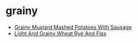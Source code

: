 # grainy

 * [Grainy Mustard Mashed Potatoes With Sausage](../index/g/grainy-mustard-mashed-potatoes-with-sausage-104832.json)
 * [Light And Grainy Wheat Rye And Flax](../index/l/light-and-grainy-wheat-rye-and-flax.json)
